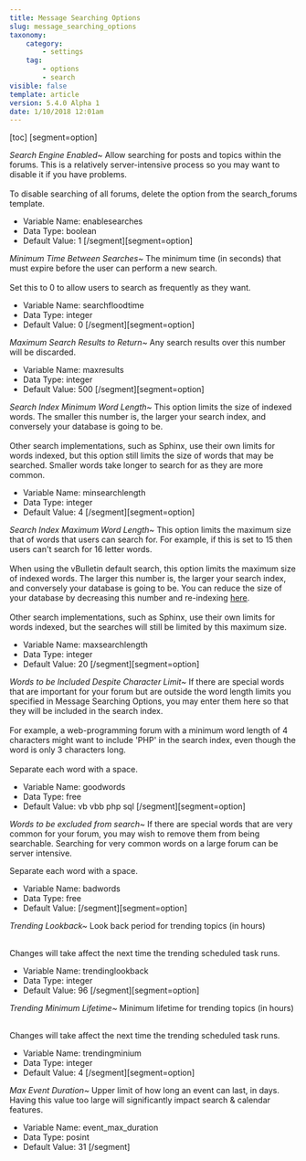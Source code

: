 ```yaml
---
title: Message Searching Options
slug: message_searching_options
taxonomy:
    category:
        - settings
    tag:
        - options
        - search
visible: false
template: article
version: 5.4.0 Alpha 1
date: 1/10/2018 12:01am
---
```


[toc]
[segment=option]

*Search Engine Enabled~*
Allow searching for posts and topics within the forums. This is a relatively server-intensive process so you may want to disable it if you have problems.<br />
<br />
To disable searching of all forums, delete the option from the search_forums template.



- Variable Name: enablesearches
- Data Type: boolean
- Default Value: 1
[/segment][segment=option]

*Minimum Time Between Searches~*
The minimum time (in seconds) that must expire before the user can perform a new search.<br />
<br />
Set this to 0 to allow users to search as frequently as they want.



- Variable Name: searchfloodtime
- Data Type: integer
- Default Value: 0
[/segment][segment=option]

*Maximum Search Results to Return~*
Any search results over this number will be discarded.



- Variable Name: maxresults
- Data Type: integer
- Default Value: 500
[/segment][segment=option]

*Search Index Minimum Word Length~*
This option limits the size of indexed words. The smaller this number is, the larger your search index, and conversely your database is going to be.<br /><br />
Other search implementations, such as Sphinx, use their own limits for words indexed, but this option still limits the size of words that may be searched.  Smaller words take longer to search for as they are more common.



- Variable Name: minsearchlength
- Data Type: integer
- Default Value: 4
[/segment][segment=option]

*Search Index Maximum Word Length~*
This option limits the maximum size that of words that users can search for.
For example, if this is set to 15 then users can't search for 16 letter words.<br /><br />
When using the vBulletin default search, this option limits the maximum size of indexed words. The larger this number is, the larger your search index, and conversely your database is going to be.
You can reduce the size of your database by decreasing this number and re-indexing <a href="admincp/misc.php?do=chooser" target="_blank">here</a>.<br /><br />
Other search implementations, such as Sphinx, use their own limits for words indexed, but the searches will still be limited by this maximum size.




- Variable Name: maxsearchlength
- Data Type: integer
- Default Value: 20
[/segment][segment=option]

*Words to be Included Despite Character Limit~*
If there are special words that are important for your forum but are outside the word length limits you specified in Message Searching Options, you may enter them here so that they will be included in the search index.<br />
<br />
For example, a web-programming forum with a minimum word length of 4 characters might want to include 'PHP' in the search index, even though the word is only 3 characters long.<br />
<br />
Separate each word with a space.



- Variable Name: goodwords
- Data Type: free
- Default Value: vb vbb php sql
[/segment][segment=option]

*Words to be excluded from search~*
If there are special words that are very common for your forum, you may wish to remove them from being searchable.  Searching for very common words on a large forum can be server intensive.

Separate each word with a space.



- Variable Name: badwords
- Data Type: free
- Default Value: 
[/segment][segment=option]

*Trending Lookback~*
Look back period for trending topics (in hours)<br/><br/>

Changes will take affect the next time the trending scheduled task runs.



- Variable Name: trendinglookback
- Data Type: integer
- Default Value: 96
[/segment][segment=option]

*Trending Minimum Lifetime~*
Minimum lifetime for trending topics (in hours) <br/><br/>

Changes will take affect the next time the trending scheduled task runs.



- Variable Name: trendingminium
- Data Type: integer
- Default Value: 4
[/segment][segment=option]

*Max Event Duration~*
Upper limit of how long an event can last, in days.
<br />
Having this value too large will significantly impact search & calendar features.



- Variable Name: event_max_duration
- Data Type: posint
- Default Value: 31
[/segment]